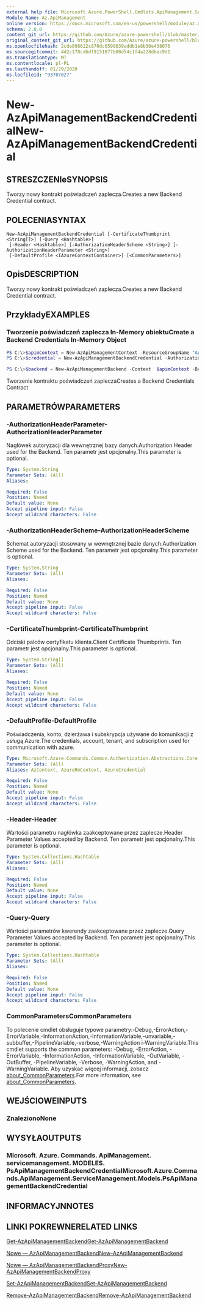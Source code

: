 ```yaml
---
external help file: Microsoft.Azure.PowerShell.Cmdlets.ApiManagement.ServiceManagement.dll-Help.xml
Module Name: Az.ApiManagement
online version: https://docs.microsoft.com/en-us/powershell/module/az.apimanagement/new-azapimanagementbackendcredential
schema: 2.0.0
content_git_url: https://github.com/Azure/azure-powershell/blob/master/src/ApiManagement/ApiManagement/help/New-AzApiManagementBackendCredential.md
original_content_git_url: https://github.com/Azure/azure-powershell/blob/master/src/ApiManagement/ApiManagement/help/New-AzApiManagementBackendCredential.md
ms.openlocfilehash: 2cde898622c870dc0598639addb1e8b30e438076
ms.sourcegitcommit: 4d2c178cd6df9151877b08d54c1f4a228dbec9d1
ms.translationtype: MT
ms.contentlocale: pl-PL
ms.lasthandoff: 01/29/2020
ms.locfileid: "93707027"
---
```

# <span data-ttu-id="e3008-101">New-AzApiManagementBackendCredential</span><span class="sxs-lookup"><span data-stu-id="e3008-101">New-AzApiManagementBackendCredential</span></span>

## <span data-ttu-id="e3008-102">STRESZCZENIe</span><span class="sxs-lookup"><span data-stu-id="e3008-102">SYNOPSIS</span></span>
<span data-ttu-id="e3008-103">Tworzy nowy kontrakt poświadczeń zaplecza.</span><span class="sxs-lookup"><span data-stu-id="e3008-103">Creates a new Backend Credential contract.</span></span>

## <span data-ttu-id="e3008-104">POLECENIA</span><span class="sxs-lookup"><span data-stu-id="e3008-104">SYNTAX</span></span>

```
New-AzApiManagementBackendCredential [-CertificateThumbprint <String[]>] [-Query <Hashtable>]
 [-Header <Hashtable>] [-AuthorizationHeaderScheme <String>] [-AuthorizationHeaderParameter <String>]
 [-DefaultProfile <IAzureContextContainer>] [<CommonParameters>]
```

## <span data-ttu-id="e3008-105">Opis</span><span class="sxs-lookup"><span data-stu-id="e3008-105">DESCRIPTION</span></span>
<span data-ttu-id="e3008-106">Tworzy nowy kontrakt poświadczeń zaplecza.</span><span class="sxs-lookup"><span data-stu-id="e3008-106">Creates a new Backend Credential contract.</span></span>

## <span data-ttu-id="e3008-107">Przykłady</span><span class="sxs-lookup"><span data-stu-id="e3008-107">EXAMPLES</span></span>

### <span data-ttu-id="e3008-108">Tworzenie poświadczeń zaplecza In-Memory obiektu</span><span class="sxs-lookup"><span data-stu-id="e3008-108">Create a Backend Credentials In-Memory Object</span></span>
```powershell
PS C:\>$apimContext = New-AzApiManagementContext -ResourceGroupName "Api-Default-WestUS" -ServiceName "contoso"
PS C:\>$credential = New-AzApiManagementBackendCredential -AuthorizationHeaderScheme basic -AuthorizationHeaderParameter opensesame -Query @{"sv" = @('xx', 'bb'); "sr" = @('cc')} -Header @{"x-my-1" = @('val1', 'val2')}

PS C:\>$backend = New-AzApiManagementBackend -Context  $apimContext -BackendId 123 -Url 'https://contoso.com/awesomeapi' -Protocol http -Title "first backend" -SkipCertificateChainValidation $true -Credential $credential -Description "my backend"
```

<span data-ttu-id="e3008-109">Tworzenie kontraktu poświadczeń zaplecza</span><span class="sxs-lookup"><span data-stu-id="e3008-109">Creates a Backend Credentials Contract</span></span>

## <span data-ttu-id="e3008-110">PARAMETRÓW</span><span class="sxs-lookup"><span data-stu-id="e3008-110">PARAMETERS</span></span>

### <span data-ttu-id="e3008-111">-AuthorizationHeaderParameter</span><span class="sxs-lookup"><span data-stu-id="e3008-111">-AuthorizationHeaderParameter</span></span>
<span data-ttu-id="e3008-112">Nagłówek autoryzacji dla wewnętrznej bazy danych.</span><span class="sxs-lookup"><span data-stu-id="e3008-112">Authorization Header used for the Backend.</span></span>
<span data-ttu-id="e3008-113">Ten parametr jest opcjonalny.</span><span class="sxs-lookup"><span data-stu-id="e3008-113">This parameter is optional.</span></span>

```yaml
Type: System.String
Parameter Sets: (All)
Aliases:

Required: False
Position: Named
Default value: None
Accept pipeline input: False
Accept wildcard characters: False
```

### <span data-ttu-id="e3008-114">-AuthorizationHeaderScheme</span><span class="sxs-lookup"><span data-stu-id="e3008-114">-AuthorizationHeaderScheme</span></span>
<span data-ttu-id="e3008-115">Schemat autoryzacji stosowany w wewnętrznej bazie danych.</span><span class="sxs-lookup"><span data-stu-id="e3008-115">Authorization Scheme used for the Backend.</span></span>
<span data-ttu-id="e3008-116">Ten parametr jest opcjonalny.</span><span class="sxs-lookup"><span data-stu-id="e3008-116">This parameter is optional.</span></span>

```yaml
Type: System.String
Parameter Sets: (All)
Aliases:

Required: False
Position: Named
Default value: None
Accept pipeline input: False
Accept wildcard characters: False
```

### <span data-ttu-id="e3008-117">-CertificateThumbprint</span><span class="sxs-lookup"><span data-stu-id="e3008-117">-CertificateThumbprint</span></span>
<span data-ttu-id="e3008-118">Odciski palców certyfikatu klienta.</span><span class="sxs-lookup"><span data-stu-id="e3008-118">Client Certificate Thumbprints.</span></span>
<span data-ttu-id="e3008-119">Ten parametr jest opcjonalny.</span><span class="sxs-lookup"><span data-stu-id="e3008-119">This parameter is optional.</span></span>

```yaml
Type: System.String[]
Parameter Sets: (All)
Aliases:

Required: False
Position: Named
Default value: None
Accept pipeline input: False
Accept wildcard characters: False
```

### <span data-ttu-id="e3008-120">-DefaultProfile</span><span class="sxs-lookup"><span data-stu-id="e3008-120">-DefaultProfile</span></span>
<span data-ttu-id="e3008-121">Poświadczenia, konto, dzierżawa i subskrypcja używane do komunikacji z usługą Azure.</span><span class="sxs-lookup"><span data-stu-id="e3008-121">The credentials, account, tenant, and subscription used for communication with azure.</span></span>

```yaml
Type: Microsoft.Azure.Commands.Common.Authentication.Abstractions.Core.IAzureContextContainer
Parameter Sets: (All)
Aliases: AzContext, AzureRmContext, AzureCredential

Required: False
Position: Named
Default value: None
Accept pipeline input: False
Accept wildcard characters: False
```

### <span data-ttu-id="e3008-122">-Header</span><span class="sxs-lookup"><span data-stu-id="e3008-122">-Header</span></span>
<span data-ttu-id="e3008-123">Wartości parametru nagłówka zaakceptowane przez zaplecze.</span><span class="sxs-lookup"><span data-stu-id="e3008-123">Header Parameter Values accepted by Backend.</span></span>
<span data-ttu-id="e3008-124">Ten parametr jest opcjonalny.</span><span class="sxs-lookup"><span data-stu-id="e3008-124">This parameter is optional.</span></span>

```yaml
Type: System.Collections.Hashtable
Parameter Sets: (All)
Aliases:

Required: False
Position: Named
Default value: None
Accept pipeline input: False
Accept wildcard characters: False
```

### <span data-ttu-id="e3008-125">-Query</span><span class="sxs-lookup"><span data-stu-id="e3008-125">-Query</span></span>
<span data-ttu-id="e3008-126">Wartości parametrów kwerendy zaakceptowane przez zaplecze.</span><span class="sxs-lookup"><span data-stu-id="e3008-126">Query Parameter Values accepted by Backend.</span></span>
<span data-ttu-id="e3008-127">Ten parametr jest opcjonalny.</span><span class="sxs-lookup"><span data-stu-id="e3008-127">This parameter is optional.</span></span>

```yaml
Type: System.Collections.Hashtable
Parameter Sets: (All)
Aliases:

Required: False
Position: Named
Default value: None
Accept pipeline input: False
Accept wildcard characters: False
```

### <span data-ttu-id="e3008-128">CommonParameters</span><span class="sxs-lookup"><span data-stu-id="e3008-128">CommonParameters</span></span>
<span data-ttu-id="e3008-129">To polecenie cmdlet obsługuje typowe parametry:-Debug,-ErrorAction,-ErrorVariable,-InformationAction,-InformationVariable,-unvariable,-subbuffer,-PipelineVariable,-verbose,-WarningAction i-WarningVariable.</span><span class="sxs-lookup"><span data-stu-id="e3008-129">This cmdlet supports the common parameters: -Debug, -ErrorAction, -ErrorVariable, -InformationAction, -InformationVariable, -OutVariable, -OutBuffer, -PipelineVariable, -Verbose, -WarningAction, and -WarningVariable.</span></span> <span data-ttu-id="e3008-130">Aby uzyskać więcej informacji, zobacz [about_CommonParameters](https://go.microsoft.com/fwlink/?LinkID=113216).</span><span class="sxs-lookup"><span data-stu-id="e3008-130">For more information, see [about_CommonParameters](https://go.microsoft.com/fwlink/?LinkID=113216).</span></span>

## <span data-ttu-id="e3008-131">WEJŚCIOWE</span><span class="sxs-lookup"><span data-stu-id="e3008-131">INPUTS</span></span>

### <span data-ttu-id="e3008-132">Znaleziono</span><span class="sxs-lookup"><span data-stu-id="e3008-132">None</span></span>

## <span data-ttu-id="e3008-133">WYSYŁA</span><span class="sxs-lookup"><span data-stu-id="e3008-133">OUTPUTS</span></span>

### <span data-ttu-id="e3008-134">Microsoft. Azure. Commands. ApiManagement. servicemanagement. MODELES. PsApiManagementBackendCredential</span><span class="sxs-lookup"><span data-stu-id="e3008-134">Microsoft.Azure.Commands.ApiManagement.ServiceManagement.Models.PsApiManagementBackendCredential</span></span>

## <span data-ttu-id="e3008-135">INFORMACYJN</span><span class="sxs-lookup"><span data-stu-id="e3008-135">NOTES</span></span>

## <span data-ttu-id="e3008-136">LINKI POKREWNE</span><span class="sxs-lookup"><span data-stu-id="e3008-136">RELATED LINKS</span></span>

[<span data-ttu-id="e3008-137">Get-AzApiManagementBackend</span><span class="sxs-lookup"><span data-stu-id="e3008-137">Get-AzApiManagementBackend</span></span>](./Get-AzApiManagementBackend)

[<span data-ttu-id="e3008-138">Nowe — AzApiManagementBackend</span><span class="sxs-lookup"><span data-stu-id="e3008-138">New-AzApiManagementBackend</span></span>](./New-AzApiManagementBackend.md)

[<span data-ttu-id="e3008-139">Nowe — AzApiManagementBackendProxy</span><span class="sxs-lookup"><span data-stu-id="e3008-139">New-AzApiManagementBackendProxy</span></span>](./New-AzApiManagementBackendProxy.md)

[<span data-ttu-id="e3008-140">Set-AzApiManagementBackend</span><span class="sxs-lookup"><span data-stu-id="e3008-140">Set-AzApiManagementBackend</span></span>](./Set-AzApiManagementBackend.md)

[<span data-ttu-id="e3008-141">Remove-AzApiManagementBackend</span><span class="sxs-lookup"><span data-stu-id="e3008-141">Remove-AzApiManagementBackend</span></span>](./Remove-AzApiManagementBackend.md)

